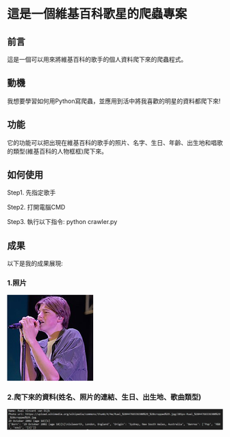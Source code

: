 # 這是一個維基百科歌星的爬蟲專案


## 前言
這是一個可以用來將維基百科的歌手的個人資料爬下來的爬蟲程式。


## 動機
我想要學習如何用Python寫爬蟲，並應用到活中將我喜歡的明星的資料都爬下來!


## 功能
它的功能可以把出現在維基百科的歌手的照片、名字、生日、年齡、出生地和唱歌的類型(維基百科的人物框框)爬下來。  


## 如何使用
Step1. 先指定歌手 


Step2.  打開電腦CMD


Step3. 執行以下指令: python crawler.py


## 成果


以下是我的成果展現:

### 1.照片

![](Ruel.jpg)

### 2.爬下來的資料(姓名、照片的連結、生日、出生地、歌曲類型)

![](pic.jpg)

